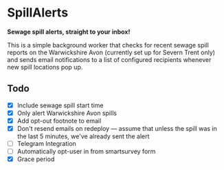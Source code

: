 # SpillAlerts
**Sewage spill alerts, straight to your inbox!**

This is a simple background worker that checks for recent sewage spill reports on the Warwickshire Avon (currently set up for Severn Trent only) and sends email notifications to a list of configured recipients whenever new spill locations pop up.

## Todo
- [x] Include sewage spill start time  
- [x] Only alert Warwickshire Avon spills  
- [x] Add opt-out footnote to email  
- [x] Don't resend emails on redeploy — assume that unless the spill was in the last 5 minutes, we've already sent the alert
- [ ] Telegram Integration
- [ ] Automatically opt-user in from smartsurvey form
- [x] Grace period
